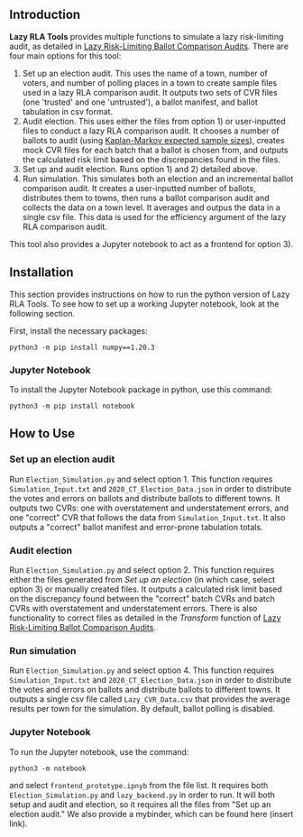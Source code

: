 ## Introduction

**Lazy RLA Tools** provides multiple functions to simulate a lazy risk-limiting audit, as detailed in [Lazy Risk-Limiting Ballot Comparison Audits](https://arxiv.org/abs/2202.02607). There are four main options for this tool: 
1) Set up an election audit. This uses the name of a town, number of voters, and number of polling places in a town to create sample files used in a lazy RLA comparison audit. It outputs two sets of CVR files (one 'trusted' and one 'untrusted'), a ballot manifest, and ballot tabulation in csv format. 
2) Audit election. This uses either the files from option 1) or user-inputted files to conduct a lazy RLA comparison audit. It chooses a number of ballots to audit (using [Kaplan-Markov expected sample sizes](https://ucb-stat-159-s21.github.io/site/Notes/audit.html)), creates mock CVR files for each batch that a ballot is chosen from, and outputs the calculated risk limit based on the discrepancies found in the files. 
3) Set up and audit election. Runs option 1) and 2) detailed above.
4) Run simulation. This simulates both an election and an incremental ballot comparison audit. It creates a user-inputted number of ballots, distributes them to towns, then runs a ballot comparison audit and collects the data on a town level. It averages and outpus the data in a single csv file. This data is used for the efficiency argument of the lazy RLA comparison audit. 

This tool also provides a Jupyter notebook to act as a frontend for option 3). 

## Installation

This section provides instructions on how to run the python version of Lazy RLA Tools. To see how to set up a working Jupyter notebook, look at the following section.

First, install the necessary packages:

	python3 -m pip install numpy==1.20.3

### Jupyter Notebook

To install the Jupyter Notebook package in python, use this command:

	python3 -m pip install notebook

## How to Use
### Set up an election audit

Run `Election_Simulation.py` and select option 1. This function requires `Simulation_Input.txt` and `2020_CT_Election_Data.json` in order to distribute the votes and errors on ballots and distribute ballots to different towns. It outputs two CVRs: one with overstatement and understatement errors, and one "correct" CVR that follows the data from `Simulation_Input.txt`. It also outputs a "correct" ballot manifest and error-prone tabulation totals.

### Audit election

Run `Election_Simulation.py` and select option 2. This function requires either the files generated from *Set up an election* (in which case, select option 3) or manually created files. It outputs a calculated risk limit based on the discrepancy found between the "correct" batch CVRs and batch CVRs with overstatement and understatement errors. There is also functionality to correct files as detailed in the *Transform* function of [Lazy Risk-Limiting Ballot Comparison Audits](https://arxiv.org/abs/2202.02607). 

### Run simulation

Run `Election_Simulation.py` and select option 4. This function requires `Simulation_Input.txt` and `2020_CT_Election_Data.json` in order to distribute the votes and errors on ballots and distribute ballots to different towns. It outputs a single csv file called `Lazy_CVR_Data.csv` that provides the average results per town for the simulation. By default, ballot polling is disabled. 

### Jupyter Notebook

To run the Jupyter notebook, use the command:
	
	python3 -m notebook

and select `frontend_prototype.ipnyb` from the file list. It requires both `Election_Simulation.py` and `lazy_backend.py` in order to run. It will both setup and audit and election, so it requires all the files from "Set up an election audit." We also provide a mybinder, which can be found here (insert link).